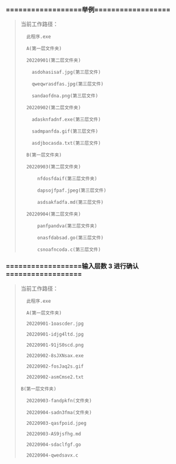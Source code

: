 ### ==================举例==================

> 当前工作路径：
>
>       此程序.exe
>
>       A(第一层文件夹)
>
>       20220901(第二层文件夹)
>
>         asdohasisaf.jpg(第三层文件)
>
>         qweqwrasdfas.jpg(第三层文件)
>
>         sandaofdna.png(第三层文件)
>
>       20220902(第二层文件夹)
>
>         adasknfadnf.exe(第三层文件)
>
>         sadmpanfda.gif(第三层文件)
>
>         asdjbocasda.txt(第三层文件)
>
>       B(第一层文件夹)
>
>     	20220903(第二层文件夹)
>
>     		nfdosfdaif(第三层文件夹)
>
>     		dapsojfpaf.jpeg(第三层文件)
>
>     		asdsakfadfa.md(第三层文件)
>
>     	20220904(第二层文件夹)
>
>     		panfpandva(第三层文件夹)
>
>     		onasfdabsad.go(第三层文件)
>
>     		csnoafncoda.c(第三层文件)

### ==================输入层数 3 进行确认==================

> 当前工作路径：
>
>       此程序.exe
>
>       A(第一层文件夹)
>
>     	20220901-1oascder.jpg
>
>     	20220901-idjg4ltd.jpg
>
>     	20220901-91jS0scd.png
>
>     	20220902-8sJXNsax.exe
>
>     	20220902-fosJaq2s.gif
>
>     	20220902-asmCmse2.txt
>
>     B(第一层文件夹)
>
>     	20220903-fandpkfn(文件夹)
>
>     	20220904-sadn3fma(文件夹)
>
>     	20220903-qasfpoid.jpeg
>
>     	20220903-AS9jsfhg.md
>
>     	20220904-sdaclfgf.go
>
>     	20220904-qwedsavx.c
